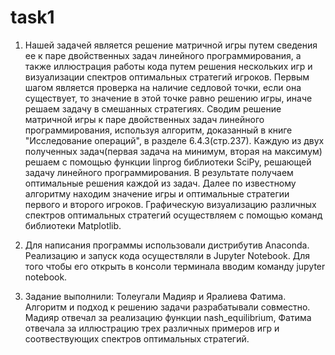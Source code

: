 # task1
1) Нашей задачей является решение матричной игры путем сведения ее к паре двойственных задач линейного программирования, а также иллюстрация работы кода путем решения нескольких игр и визуализации спектров оптимальных стратегий игроков. 
Первым шагом является проверка на наличие седловой точки, если она существует, то значение в этой точке равно решению игры, иначе решаем задачу в смешанных стратегиях. Сводим решение матричной игры к паре двойственных задач линейного программирования, используя алгоритм, доказанный в книге "Исследование операций", в разделе 6.4.3(стр.237). Каждую из двух полученных задач(первая задача на минимум, вторая на максимум) решаем с помощью функции linprog библиотеки SciPy, решающей задачу линейного программирования. В результате получаем оптимальные решения каждой из задач. Далее по известному алгоритму находим значение игры и оптимальные стратегии первого и второго игроков. Графическую визуализацию различных спектров оптимальных стратегий осуществляем с помощью команд библиотеки Matplotlib.

2) Для написания программы использовали дистрибутив Anaconda. Реализацию и запуск кода осуществляли в Jupyter Notebook. Для того чтобы его открыть в консоли терминала вводим команду jupyter notebook. 

3) Задание выполнили: Толеугали Мадияр и Яралиева Фатима. Алгоритм и подход к решению задачи разрабатывали совместно. Мадияр отвечал за реализацию функции nash_equilibrium, Фатима отвечала за иллюстрацию трех различных примеров игр и соотвествующих спектров оптимальных стратегий.
